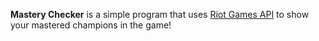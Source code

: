 **Mastery Checker** is a simple program that uses [Riot Games API](https://developer.riotgames.com/) to show your mastered champions in the game!